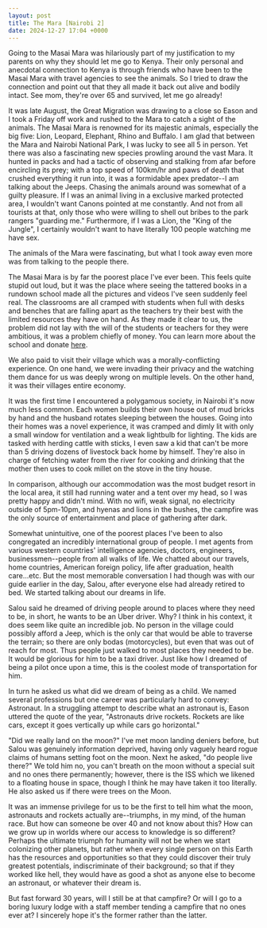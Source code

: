 ```yaml
---
layout: post
title: The Mara [Nairobi 2]
date: 2024-12-27 17:04 +0000
---
```

Going to the Masai Mara was hilariously part of my justification to my parents on why they should let me go to Kenya. Their only personal and anecdotal connection to Kenya is through friends who have been to the Masai Mara with travel agencies to see the animals. So I tried to draw the connection and point out that they all made it back out alive and bodily intact. See mom, they're over 65 and survived, let me go already!

It was late August, the Great Migration was drawing to a close so Eason and I took a Friday off work and rushed to the Mara to catch a sight of the animals. The Masai Mara is renowned for its majestic animals, especially the big five: Lion, Leopard, Elephant, Rhino and Buffalo. I am glad that between the Mara and Nairobi National Park, I was lucky to see all 5 in person. Yet there was also a fascinating new species prowling around the vast Mara. It hunted in packs and had a tactic of observing and stalking from afar before encircling its prey; with a top speed of 100km/hr and paws of death that crushed everything it run into, it was a formidable apex predator--I am talking about the Jeeps. Chasing the animals around was somewhat of a guilty pleasure. If I was an animal living in a exclusive marked protected area, I wouldn't want Canons pointed at me constantly. And not from all tourists at that, only those who were willing to shell out bribes to the park rangers "guarding me." Furthermore, if I was a Lion, the "King of the Jungle", I certainly wouldn't want to have literally 100 people watching me have sex. 

The animals of the Mara were fascinating, but what I took away even more was from talking to the people there. 

The Masai Mara is by far the poorest place I've ever been. This feels quite stupid out loud, but it was the place where seeing the tattered books in a rundown school made all the pictures and videos I've seen suddenly feel real. The classrooms are all cramped with students when full with desks and benches that are falling apart as the teachers try their best with the limited resources they have on hand. As they made it clear to us, the problem did not lay with the will of the students or teachers for they were ambitious, it was a problem chiefly of money. You can learn more about the school and donate [here](https://friendsofkilayo.com/oloolaimutia-school). 

We also paid to visit their village which was a morally-conflicting experience. On one hand, we were invading their privacy and the watching them dance for us was deeply wrong on multiple levels. On the other hand, it was their villages entire economy. 

It was the first time I encountered a polygamous society, in Nairobi it's now much less common. Each women builds their own house out of mud bricks by hand and the husband rotates sleeping between the houses. Going into their homes was a novel experience, it was cramped and dimly lit with only a small window for ventilation and a weak lightbulb for lighting. The kids are tasked with herding cattle with sticks, I even saw a kid that can't be more than 5 driving dozens of livestock back home by himself. They're also in charge of fetching water from the river for cooking and drinking that the mother then uses to cook millet on the stove in the tiny house. 

In comparison, although our accommodation was the most budget resort in the local area, it still had running water and a tent over my head, so I was pretty happy and didn't mind. With no wifi, weak signal, no electricity outside of 5pm-10pm, and hyenas and lions in the bushes, the campfire was the only source of entertainment and place of gathering after dark. 

Somewhat unintuitive, one of the poorest places I've been to also congregated an incredibly international group of people. I met agents from various western countries' intelligence agencies, doctors, engineers, businessmen--people from all walks of life. We chatted about our travels, home countries, American foreign policy, life after graduation, health care...etc. But the most memorable conversation I had though was with our guide earlier in the day, Salou, after everyone else had already retired to bed. We started talking about our dreams in life. 

Salou said he dreamed of driving people around to places where they need to be, in short, he wants to be an Uber driver. Why? I think in his context, it does seem like quite an incredible job. No person in the village could possibly afford a Jeep, which is the only car that would be able to traverse the terrain; so there are only bodas (motorcycles), but even that was out of reach for most. Thus people just walked to most places they needed to be. It would be glorious for him to be a taxi driver. Just like how I dreamed of being a pilot once upon a time, this is the coolest mode of transportation for him.

In turn he asked us what did we dream of being as a child. We named several professions but one career was particularly hard to convey: Astronaut. In a struggling attempt to describe what an astronaut is, Eason uttered the quote of the year, "Astronauts drive rockets. Rockets are like cars, except it goes vertically up while cars go horizontal." 

"Did we really land on the moon?" I've met moon landing deniers before, but Salou was genuinely information deprived, having only vaguely heard rogue claims of humans setting foot on the moon. Next he asked, "do people live there?" We told him no, you can't breath on the moon without a special suit and no ones there permanently; however, there is the ISS which we likened to a floating house in space, though I think he may have taken it too literally. He also asked us if there were trees on the Moon.

It was an immense privilege for us to be the first to tell him what the moon, astronauts and rockets actually are--triumphs, in my mind, of the human race. But how can someone be over 40 and not know about this? How can we grow up in worlds where our access to knowledge is so different? Perhaps the ultimate triumph for humanity will not be when we start colonizing other planets, but rather when every single person on this Earth has the resources and opportunities so that they could discover their truly greatest potentials, indiscriminate of their background; so that if they worked like hell, they would have as good a shot as anyone else to become an astronaut, or whatever their dream is. 

But fast forward 30 years, will I still be at that campfire? Or will I go to a boring luxury lodge with a staff member tending a campfire that no ones ever at? I sincerely hope it's the former rather than the latter. 